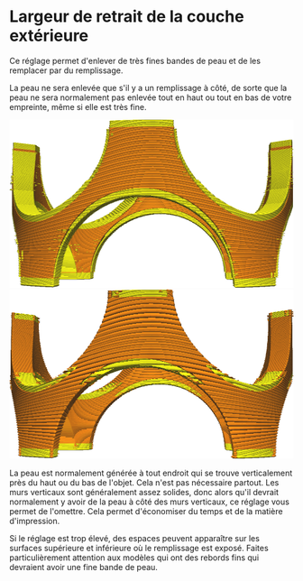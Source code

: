 Largeur de retrait de la couche extérieure
====
Ce réglage permet d'enlever de très fines bandes de peau et de les remplacer par du remplissage.

La peau ne sera enlevée que s'il y a un remplissage à côté, de sorte que la peau ne sera normalement pas enlevée tout en haut ou tout en bas de votre empreinte, même si elle est très fine.

![Ne pas enlever la peau](../../../articles/images/skin_preshrink_original.png)
![Les bandes minces sont supprimées](../../../articles/images/skin_preshrink_shrunk.png)

La peau est normalement générée à tout endroit qui se trouve verticalement près du haut ou du bas de l'objet. Cela n'est pas nécessaire partout. Les murs verticaux sont généralement assez solides, donc alors qu'il devrait normalement y avoir de la peau à côté des murs verticaux, ce réglage vous permet de l'omettre. Cela permet d'économiser du temps et de la matière d'impression.

Si le réglage est trop élevé, des espaces peuvent apparaître sur les surfaces supérieure et inférieure où le remplissage est exposé. Faites particulièrement attention aux modèles qui ont des rebords fins qui devraient avoir une fine bande de peau.
